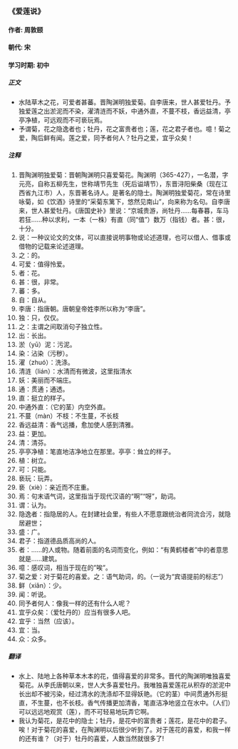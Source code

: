 ### 《爱莲说》

#### 作者: 周敦颐

#### 朝代: 宋

#### 学习时期: 初中

##### **正文**

- 水陆草木之花，可爱者甚蕃。晋陶渊明独爱菊。自李唐来，世人甚爱牡丹。予独爱莲之出淤泥而不染，濯清涟而不妖，中通外直，不蔓不枝，香远益清，亭亭净植，可远观而不可亵玩焉。
- 予谓菊，花之隐逸者也；牡丹，花之富贵者也；莲，花之君子者也。噫！菊之爱，陶后鲜有闻。莲之爱，同予者何人？牡丹之爱，宜乎众矣！

##### **注释**

1. 晋陶渊明独爱菊：晋朝陶渊明只喜爱菊花。陶渊明（365-427），一名潜，字元亮，自称五柳先生，世称靖节先生（死后谥靖节），东晋浔阳柴桑（现在江西省九江市）人，东晋著名诗人。是著名的隐士。陶渊明独爱菊花，常在诗里咏菊，如《饮酒》诗里的“采菊东篱下，悠然见南山”，向来称为名句。自李唐来，世人甚爱牡丹。《唐国史补》里说：“京城贵游，尚牡丹……每春暮，车马若狂……种以求利，一本（一株）有直（同“值”）数万（指钱）者。甚：很，十分。
2. 说：一种议论文的文体，可以直接说明事物或论述道理，也可以借人、借事或借物的记载来论述道理。
3. 之：的。
4. 可爱：值得怜爱。
5. 者：花。
6. 甚：很，非常。
7. 蕃：多。
8. 自：自从。
9. 李唐：指唐朝。唐朝皇帝姓李所以称为“李唐”。
10. 独：只，仅仅。
11. 之：主谓之间取消句子独立性。
12. 出：长出。
13. 淤（yū）泥：污泥。
14. 染：沾染（污秽）。
15. 濯（zhuó）：洗涤。
16. 清涟（lián）：水清而有微波，这里指清水
17. 妖：美丽而不端庄。
18. 通：贯通；通透。
19. 直：挺立的样子。
20. 中通外直：（它的茎）内空外直。
21. 不蔓（màn）不枝：不生蔓，不长枝
22. 香远益清：香气远播，愈加使人感到清雅。
23. 益：更加。
24. 清：清芬。
25. 亭亭净植：笔直地洁净地立在那里。亭亭：耸立的样子。
26. 植：树立。
27. 可：只能。
28. 亵玩：玩弄。
29. 亵（xiè）：亲近而不庄重。
30. 焉：句末语气词，这里指当于现代汉语的“啊”“呀”，助词。
31. 谓：认为。
32. 隐逸者：指隐居的人。在封建社会里，有些人不愿意跟统治者同流合污，就隐居避世；
33. 盛：广。
34. 君子：指道德品质高尚的人。
35. 者：……的人或物。随着前面的名词而变化，例如：“有黄鹤楼者”中的者意思就是……建筑。
36. 噫：感叹词，相当于现在的”唉”。
37. 菊之爱：对于菊花的喜爱。之：语气助词，的。（一说为“宾语提前的标志”）
38. 鲜（xiǎn）：少。
39. 闻：听说。
40. 同予者何人：像我一样的还有什么人呢？
41. 宜乎众矣：（爱牡丹的）应当有很多人吧。
42. 宜乎：当然（应该）。
43. 宜：当。
44. 众：众多。

##### **翻译**

- 水上、陆地上各种草本木本的花，值得喜爱的非常多。晋代的陶渊明唯独喜爱菊花。从李氏唐朝以来，世人大多喜爱牡丹。我唯独喜爱莲花从积存的淤泥中长出却不被污染，经过清水的洗涤却不显得妖艳。（它的茎）中间贯通外形挺直，不生蔓，也不长枝。香气传播更加清香，笔直洁净地竖立在水中。（人们）可以远远地观赏（莲），而不可轻易地玩弄它啊。
- 我认为菊花，是花中的隐士；牡丹，是花中的富贵者；莲花，是花中的君子。唉！对于菊花的喜爱，在陶渊明以后很少听到了。对于莲花的喜爱，和我一样的还有谁？（对于）牡丹的喜爱，人数当然就很多了!